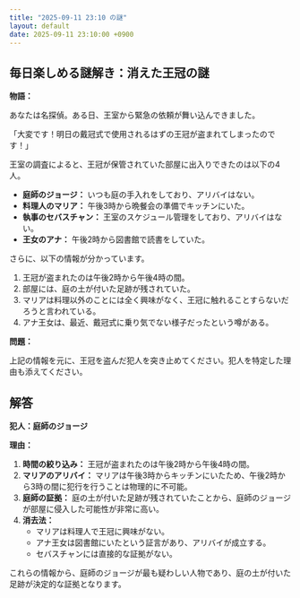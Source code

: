 ```yaml
---
title: "2025-09-11 23:10 の謎"
layout: default
date: 2025-09-11 23:10:00 +0900
---
```

## 毎日楽しめる謎解き：消えた王冠の謎

**物語：**

あなたは名探偵。ある日、王室から緊急の依頼が舞い込んできました。

「大変です！明日の戴冠式で使用されるはずの王冠が盗まれてしまったのです！」

王室の調査によると、王冠が保管されていた部屋に出入りできたのは以下の4人。

*   **庭師のジョージ：** いつも庭の手入れをしており、アリバイはない。
*   **料理人のマリア：** 午後3時から晩餐会の準備でキッチンにいた。
*   **執事のセバスチャン：** 王室のスケジュール管理をしており、アリバイはない。
*   **王女のアナ：** 午後2時から図書館で読書をしていた。

さらに、以下の情報が分かっています。

1.  王冠が盗まれたのは午後2時から午後4時の間。
2.  部屋には、庭の土が付いた足跡が残されていた。
3.  マリアは料理以外のことには全く興味がなく、王冠に触れることすらないだろうと言われている。
4.  アナ王女は、最近、戴冠式に乗り気でない様子だったという噂がある。

**問題：**

上記の情報を元に、王冠を盗んだ犯人を突き止めてください。犯人を特定した理由も添えてください。

## 解答

**犯人：庭師のジョージ**

**理由：**

1.  **時間の絞り込み：** 王冠が盗まれたのは午後2時から午後4時の間。
2.  **マリアのアリバイ：** マリアは午後3時からキッチンにいたため、午後2時から3時の間に犯行を行うことは物理的に不可能。
3.  **庭師の証拠：** 庭の土が付いた足跡が残されていたことから、庭師のジョージが部屋に侵入した可能性が非常に高い。
4.  **消去法：**
    *   マリアは料理人で王冠に興味がない。
    *   アナ王女は図書館にいたという証言があり、アリバイが成立する。
    *   セバスチャンには直接的な証拠がない。

これらの情報から、庭師のジョージが最も疑わしい人物であり、庭の土が付いた足跡が決定的な証拠となります。
